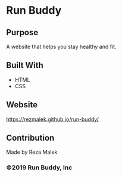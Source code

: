 # Run Buddy

## Purpose
A website that helps you stay healthy and fit.  

## Built With
- HTML
- CSS

## Website 
https://rezmalek.github.io/run-buddy/

## Contribution
Made by Reza Malek

### ©2019 Run Buddy, Inc
